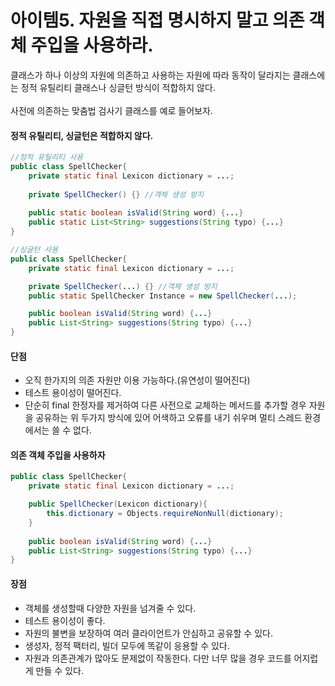 # 아이템5. 자원을 직접 명시하지 말고 의존 객체 주입을 사용하라.
클래스가 하나 이상의 자원에 의존하고 사용하는 자원에 따라 동작이 달라지는 클래스에는 
정적 유틸리티 클래스나 싱글턴 방식이 적합하지 않다.<br><br>
사전에 의존하는 맞춤법 검사기 클래스를 예로 들어보자.
#### 정적 유틸리티, 싱글턴은 적합하지 않다.
```java
//정적 유틸리티 사용
public class SpellChecker{
    private static final Lexicon dictionary = ...;
    
    private SpellChecker() {} //객체 생성 방지
    
    public static boolean isValid(String word) {...}
    public static List<String> suggestions(String typo) {...}
}
```
```java
//싱글턴 사용
public class SpellChecker{
    private static final Lexicon dictionary = ...;

    private SpellChecker(...) {} //객체 생성 방지
    public static SpellChecker Instance = new SpellChecker(...);

    public boolean isValid(String word) {...}
    public List<String> suggestions(String typo) {...}
}
```
#### 단점
- 오직 한가지의 의존 자원만 이용 가능하다.(유연성이 떨어진다)
- 테스트 용이성이 떨어진다.
- 단순히 final 한정자를 제거하여 다른 사전으로 교체하는 메서드를 추가할 경우 자원을 공유하는 
위 두가지 방식에 있어 어색하고 오류를 내기 쉬우며 멀티 스레드 환경에서는 쓸 수 없다.


#### 의존 객체 주입을 사용하자
```java 
public class SpellChecker{
    private static final Lexicon dictionary = ...;

    public SpellChecker(Lexicon dictionary){
        this.dictionary = Objects.requireNonNull(dictionary);
    }    
    
    public boolean isValid(String word) {...}
    public List<String> suggestions(String typo) {...}
}
```
#### 장점
- 객체를 생성할때 다양한 자원을 넘겨줄 수 있다.
- 테스트 용이성이 좋다.
- 자원의 불변을 보장하여 여러 클라이언트가 안심하고 공유할 수 있다.
- 생성자, 정적 팩터리, 빌더 모두에 똑같이 응용할 수 있다. 
- 자원과 의존관계가 많아도 문제없이 작동한다. 다만 너무 많을 경우 코드를 어지럽게 만들 수 있다.
